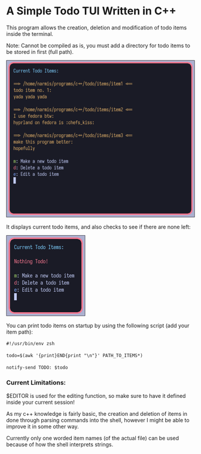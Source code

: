 # A Simple Todo TUI Written in C++

This program allows the creation, deletion and modification of todo items inside the terminal.

Note: Cannot be compiled as is, you must add a directory for todo items to be stored in first (full path).

![](https://github.com/Narmis-E/todo/blob/main/images/todo.png)

It displays current todo items, and also checks to see if there are none left:

![](https://github.com/Narmis-E/todo/blob/main/images/todo-nothing.png)



You can print todo items on startup by using the following script (add your item path):
```
#!/usr/bin/env zsh

todo=$(awk '{print}END{print "\n"}' PATH_TO_ITEMS*)

notify-send TODO: $todo
```

### Current Limitations:

$EDITOR is used for the editing function, so make sure to have it defined inside your current session!

As my c++ knowledge is fairly basic, the creation and deletion of items in done through parsing commands into the shell, however I might be able to improve it in some other way. 

Currently only one worded item names (of the actual file) can be used because of how the shell interprets strings.


